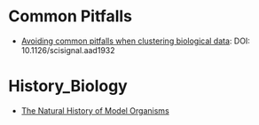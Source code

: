 # Common Pitfalls 

* [Avoiding common pitfalls when clustering biological data](https://stke.sciencemag.org/content/9/432/re6): DOI: 10.1126/scisignal.aad1932


# History_Biology

* [The Natural History of Model Organisms](https://elifesciences.org/collections/8de90445/the-natural-history-of-model-organisms)
